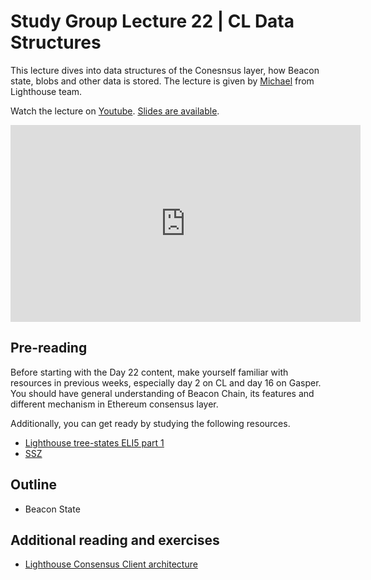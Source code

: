 # Study Group Lecture 22 | CL Data Structures

This lecture dives into data structures of the Conesnsus layer, how Beacon state, blobs and other data is stored. The lecture is given by [Michael](https://github.com/michaelsproul/) from Lighthouse team.

Watch the lecture on [Youtube](https://youtu.be/1CWqDDZauoU). [Slides are available](https://docs.google.com/presentation/d/1pp5AQ4DXmIXZ20JrI3eI9S3RyKckfhgPYqglmFXqobo/edit?usp=sharing).

<iframe width="560" height="315" src="https://www.youtube.com/embed/1CWqDDZauoU" title="YouTube video player" frameborder="0" allow="accelerometer; autoplay; clipboard-write; encrypted-media; gyroscope; picture-in-picture; web-share" referrerpolicy="strict-origin-when-cross-origin" allowfullscreen></iframe>

## Pre-reading

Before starting with the Day 22 content, make yourself familiar with resources in previous weeks, especially day 2 on CL and day 16 on Gasper. You should have general understanding of Beacon Chain, its features and different mechanism in Ethereum consensus layer. 

Additionally, you can get ready by studying the following resources.

- [Lighthouse tree-states ELI5 part 1](https://blog.sigmaprime.io/tree-states-part1.html)
- [SSZ](https://epf.wiki/#/wiki/CL/SSZ)

## Outline

- Beacon State

## Additional reading and exercises

- [Lighthouse Consensus Client architecture](https://www.youtube.com/watch?v=pLHhTh_vGZ0) 
